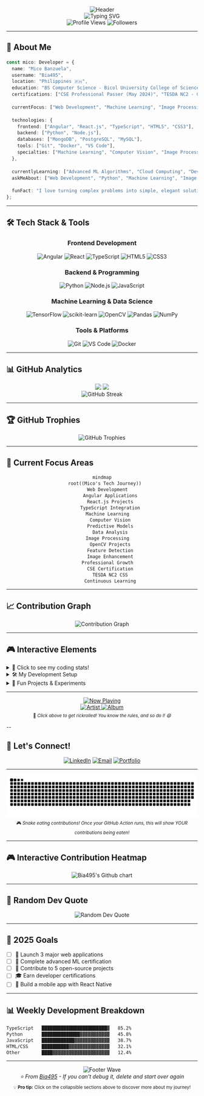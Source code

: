 <div align="center">
  <img src="https://capsule-render.vercel.app/api?type=waving&color=gradient&customColorList=0,2,2,5,30&height=300&section=header&text=Hello,%20I'm%20Mico%20Banzuela!&fontSize=40&fontColor=ffffff&animation=fadeIn&fontAlignY=38&desc=Software%20and%20Web%20Developer&descAlignY=51&descAlign=62" alt="Header" />
</div>

<div align="center">
  <img src="https://readme-typing-svg.herokuapp.com?font=Fira+Code&size=30&duration=3000&pause=1000&color=2196F3&center=true&vCenter=true&width=600&lines=Backend+Web+Developer;Machine+Learning+Enthusiast;Image+Processing+Enthusiast;Python+%26+TypeScript+Developer" alt="Typing SVG" />
</div>

<div align="center">
  <img src="https://komarev.com/ghpvc/?username=Bia495&color=2196F3&style=for-the-badge&label=Profile+Views" alt="Profile Views" />
  <img src="https://img.shields.io/github/followers/Bia495?style=for-the-badge&color=2196F3&labelColor=1e1e1e" alt="Followers" />
</div>

---

## 🚀 About Me

```typescript
const mico: Developer = {
  name: "Mico Banzuela",
  username: "Bia495",
  location: "Philippines 🇵🇭",
  education: "BS Computer Science - Bicol University College of Science",
  certifications: ["CSE Professional Passer (May 2024)", "TESDA NC2 - CSS"],

  currentFocus: ["Web Development", "Machine Learning", "Image Processing"],

  technologies: {
    frontend: ["Angular", "React.js", "TypeScript", "HTML5", "CSS3"],
    backend: ["Python", "Node.js"],
    databases: ["MongoDB", "PostgreSQL", "MySQL"],
    tools: ["Git", "Docker", "VS Code"],
    specialties: ["Machine Learning", "Computer Vision", "Image Processing"]
  },

  currentlyLearning: ["Advanced ML Algorithms", "Cloud Computing", "DevOps"],
  askMeAbout: ["Web Development", "Python", "Machine Learning", "Image Processing"],

  funFact: "I love turning complex problems into simple, elegant solutions! 🧩"
};
```

---

## 🛠️ Tech Stack & Tools

<div align="center">

### Frontend Development
![Angular](https://img.shields.io/badge/Angular-DD0031?style=for-the-badge&logo=angular&logoColor=white)
![React](https://img.shields.io/badge/React-20232A?style=for-the-badge&logo=react&logoColor=61DAFB)
![TypeScript](https://img.shields.io/badge/TypeScript-007ACC?style=for-the-badge&logo=typescript&logoColor=white)
![HTML5](https://img.shields.io/badge/HTML5-E34F26?style=for-the-badge&logo=html5&logoColor=white)
![CSS3](https://img.shields.io/badge/CSS3-1572B6?style=for-the-badge&logo=css3&logoColor=white)

### Backend & Programming
![Python](https://img.shields.io/badge/Python-3776AB?style=for-the-badge&logo=python&logoColor=white)
![Node.js](https://img.shields.io/badge/Node.js-43853D?style=for-the-badge&logo=node.js&logoColor=white)
![JavaScript](https://img.shields.io/badge/JavaScript-F7DF1E?style=for-the-badge&logo=javascript&logoColor=black)

### Machine Learning & Data Science
![TensorFlow](https://img.shields.io/badge/TensorFlow-FF6F00?style=for-the-badge&logo=tensorflow&logoColor=white)
![scikit-learn](https://img.shields.io/badge/scikit--learn-F7931E?style=for-the-badge&logo=scikit-learn&logoColor=white)
![OpenCV](https://img.shields.io/badge/OpenCV-27338e?style=for-the-badge&logo=OpenCV&logoColor=white)
![Pandas](https://img.shields.io/badge/pandas-150458?style=for-the-badge&logo=pandas&logoColor=white)
![NumPy](https://img.shields.io/badge/numpy-013243?style=for-the-badge&logo=numpy&logoColor=white)

### Tools & Platforms
![Git](https://img.shields.io/badge/Git-F05032?style=for-the-badge&logo=git&logoColor=white)
![VS Code](https://img.shields.io/badge/VS_Code-007ACC?style=for-the-badge&logo=visual-studio-code&logoColor=white)
![Docker](https://img.shields.io/badge/Docker-2496ED?style=for-the-badge&logo=docker&logoColor=white)

</div>

---

## 📊 GitHub Analytics

<div align="center">
  <img height="180em" src="https://github-readme-stats.vercel.app/api?username=Bia495&show_icons=true&theme=tokyonight&include_all_commits=true&count_private=true&hide_border=true&bg_color=0d1117&title_color=2196F3&icon_color=2196F3&text_color=ffffff"/>
  <img height="180em" src="https://github-readme-stats.vercel.app/api/top-langs/?username=Bia495&layout=compact&langs_count=8&theme=tokyonight&hide_border=true&bg_color=0d1117&title_color=2196F3&text_color=ffffff"/>
</div>

<div align="center">
  <img src="https://github-readme-streak-stats.herokuapp.com/?user=Bia495&theme=tokyonight&hide_border=true&background=0d1117&stroke=2196F3&ring=2196F3&fire=2196F3&currStreakLabel=2196F3" alt="GitHub Streak" />
</div>

---

## 🏆 GitHub Trophies

<div align="center">
  <img src="https://github-profile-trophy.vercel.app/?username=Bia495&theme=tokyonight&no-frame=true&no-bg=true&margin-w=4&row=1" alt="GitHub Trophies" />
</div>

---

## 🎯 Current Focus Areas

<div align="center">

```mermaid
mindmap
  root((Mico's Tech Journey))
    Web Development
      Angular Applications
      React.js Projects
      TypeScript Integration
    Machine Learning
      Computer Vision
      Predictive Models
      Data Analysis
    Image Processing
      OpenCV Projects
      Feature Detection
      Image Enhancement
    Professional Growth
      CSE Certification
      TESDA NC2 CSS
      Continuous Learning
```

</div>

---

## 📈 Contribution Graph

<div align="center">
  <img src="https://github-readme-activity-graph.vercel.app/graph?username=Bia495&theme=tokyo-night&hide_border=true&bg_color=0d1117&color=2196F3&line=2196F3&point=ffffff" alt="Contribution Graph" />
</div>

---

## 🎮 Interactive Elements

<details>
<summary>🎯 Click to see my coding stats!</summary>

### ⚡ Quick Stats
- 🔥 Streak: Building consistent coding habits
- 🌟 Focus: Full-stack development with ML integration
- 🚀 Goal: Contributing to open-source ML projects
- 💡 Learning: Advanced computer vision techniques

</details>

<details>
<summary>🛠️ My Development Setup</summary>

```yaml
OS: Windows 11
Editor: VS Code with extensions
Terminal: PowerShell with Oh My Posh
Browser: Chrome with DevTools
Design: Figma for UI/UX mockups

Favorite VS Code Extensions:
  - Python
  - Angular Language Service
  - GitLens
  - Prettier
  - Thunder Client
```

</details>

<details>
<summary>🎨 Fun Projects & Experiments</summary>

### 🤖 AI/ML Projects
- TalkTwah: your AI voice coaching companion! 
- Pestifier: An AI-Image processing pest detection using CNN algorithm

### 🌐 Web Applications
- LoveBird Chatterbox
- Business Management System (Collaborator)
- TalkTwah: Data Gathering Website (Collaborator)

### 🔬 Research Interests
- Computer Vision in Agriculture
- Natural Language Processing
- Edge AI deployment

</details>

---

<div align="center">
  <a href="https://www.youtube.com/watch?v=dQw4w9WgXcQ">
    <img src="https://img.shields.io/badge/🎵_Now_Playing-Never_Gonna_Give_You_Up-FF0000?style=for-the-badge&logo=youtube&logoColor=white" alt="Now Playing" />
  </a>
</div>

<div align="center">
  <a href="https://www.youtube.com/watch?v=dQw4w9WgXcQ">
    <img src="https://img.shields.io/badge/Artist-Rick_Astley-1DB954?style=for-the-badge&logo=spotify&logoColor=white" alt="Artist" />
  </a>
  <a href="https://www.youtube.com/watch?v=dQw4w9WgXcQ">
    <img src="https://img.shields.io/badge/Album-Whenever_You_Need_Somebody-FF6B6B?style=for-the-badge&logo=music&logoColor=white" alt="Album" />
  </a>
</div>

<div align="center">
  <sub>🎤 <i>Click above to get rickrolled! You know the rules, and so do I! 😄</i></sub>
</div>

--

## 🤝 Let's Connect!

<div align="center">

[![LinkedIn](https://img.shields.io/badge/LinkedIn-0077B5?style=for-the-badge&logo=linkedin&logoColor=white)](https://www.linkedin.com/in/mico-banzuela-388203368/)
[![Email](https://img.shields.io/badge/Email-D14836?style=for-the-badge&logo=gmail&logoColor=white)](mailto:markmicobanzuela30@gmail.com)
[![Portfolio](https://img.shields.io/badge/Portfolio-000000?style=for-the-badge&logo=About.me&logoColor=white)](https://banzuela-portfolio.vercel.app/)

</div>

---

<div align="center">
  <img src="https://raw.githubusercontent.com/platane/platane/output/github-contribution-grid-snake-dark.svg" alt="Snake Animation" />
</div>

<div align="center">
  <sub>🎮 <i>Snake eating contributions! Once your GitHub Action runs, this will show YOUR contributions being eaten!</i></sub>
</div>

---

## 🎮 Interactive Contribution Heatmap

<div align="center">
  <img src="https://ghchart.rshah.org/2196F3/Bia495" alt="Bia495's Github chart" />
</div>

---

## 💭 Random Dev Quote

<div align="center">
  <img src="https://quotes-github-readme.vercel.app/api?type=horizontal&theme=tokyonight" alt="Random Dev Quote" />
</div>

---

## 🎯 2025 Goals

- [ ] 🚀 Launch 3 major web applications
- [ ] 🤖 Complete advanced ML certification
- [ ] 🌟 Contribute to 5 open-source projects
- [ ] 🎓 Earn developer certifications
- [ ] 📱 Build a mobile app with React Native

---

## 📊 Weekly Development Breakdown

```text
TypeScript   ████████████████████████▓   85.2%
Python       ██████████████▓▓▓▓▓▓▓▓▓▓▓   45.8%
JavaScript   ████████████▓▓▓▓▓▓▓▓▓▓▓▓▓   38.7%
HTML/CSS     ██████████▓▓▓▓▓▓▓▓▓▓▓▓▓▓▓   32.1%
Other        ████▓▓▓▓▓▓▓▓▓▓▓▓▓▓▓▓▓▓▓▓▓   12.4%
```

---

<div align="center">
  <img src="https://capsule-render.vercel.app/api?type=waving&color=2196F3&height=100&section=footer" alt="Footer Wave" />
</div>

<div align="center">
  <i>⭐️ From <a href="https://github.com/Bia495">Bia495</a> - If you can't debug it, delete and start over again</i>
</div>

<div align="center">
  <sub>💡 <strong>Pro tip:</strong> Click on the collapsible sections above to discover more about my journey!</sub>
</div>
